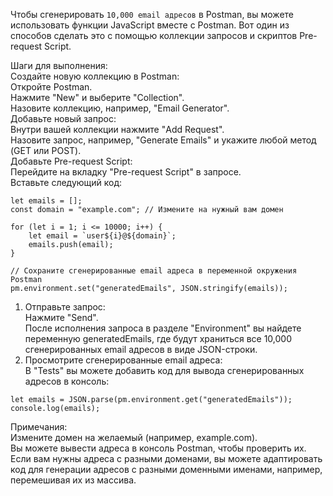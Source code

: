 Чтобы сгенерировать ``` 10,000 email адресов ``` в Postman, вы можете использовать функции JavaScript вместе с Postman. Вот один из способов сделать это с помощью коллекции запросов и скриптов Pre-request Script.

Шаги для выполнения:  
Создайте новую коллекцию в Postman:  
Откройте Postman.  
Нажмите "New" и выберите "Collection".  
Назовите коллекцию, например, "Email Generator".  
Добавьте новый запрос:  
Внутри вашей коллекции нажмите "Add Request".  
Назовите запрос, например, "Generate Emails" и укажите любой метод (GET или POST).  
Добавьте Pre-request Script:    
Перейдите на вкладку "Pre-request Script" в запросе.  
Вставьте следующий код:  

```
let emails = [];
const domain = "example.com"; // Измените на нужный вам домен

for (let i = 1; i <= 10000; i++) {
    let email = `user${i}@${domain}`;
    emails.push(email);
}

// Сохраните сгенерированные email адреса в переменной окружения Postman
pm.environment.set("generatedEmails", JSON.stringify(emails));
```

1. Отправьте запрос:    
Нажмите "Send".    
После исполнения запроса в разделе "Environment" вы найдете переменную generatedEmails, где будут храниться все 10,000 сгенерированных email адресов в виде JSON-строки.    
2. Просмотрите сгенерированные email адреса:    
В "Tests" вы можете добавить код для вывода сгенерированных адресов в консоль:    
```
let emails = JSON.parse(pm.environment.get("generatedEmails"));
console.log(emails);
```
Примечания:    
Измените домен на желаемый (например, example.com).    
Вы можете вывести адреса в консоль Postman, чтобы проверить их.    
Если вам нужны адреса с разными доменами, вы можете адаптировать код для генерации адресов с разными доменными именами, например, перемешивая их из массива.    
